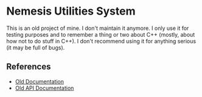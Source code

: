 Nemesis Utilities System
============

This is an old project of mine. I don't maintain it anymore. I only use it for testing purposes and to remember a thing or two about C++ (mostly, about how
not to do stuff in C++). I don't recommend using it for anything serious (it may be full of bugs).


References
----

* [Old Documentation](http://dev.angusyoung.org/docs/0.3.0/nus.html)
* [Old API Documentation](http://dev.angusyoung.org/docs/0.3.0/api/classes.html)
